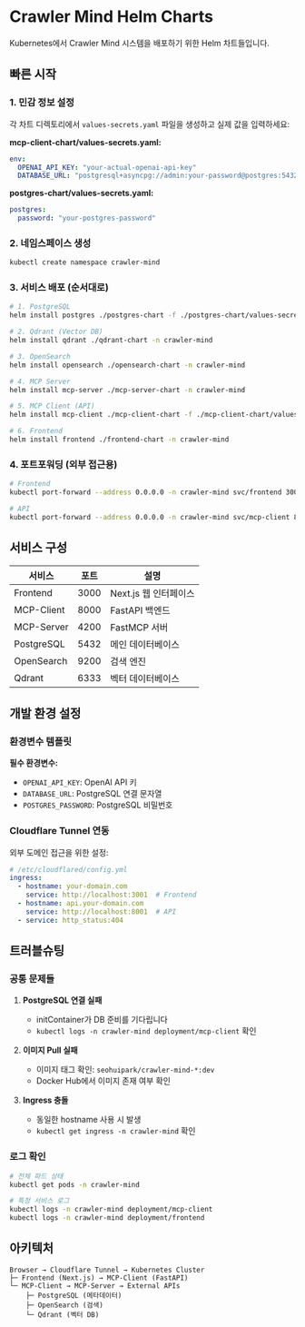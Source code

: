 # Crawler Mind Helm Charts

Kubernetes에서 Crawler Mind 시스템을 배포하기 위한 Helm 차트들입니다.

## 빠른 시작

### 1. 민감 정보 설정

각 차트 디렉토리에서 `values-secrets.yaml` 파일을 생성하고 실제 값을 입력하세요:

**mcp-client-chart/values-secrets.yaml:**
```yaml
env:
  OPENAI_API_KEY: "your-actual-openai-api-key"
  DATABASE_URL: "postgresql+asyncpg://admin:your-password@postgres:5432/crawler_mind"
```

**postgres-chart/values-secrets.yaml:**
```yaml
postgres:
  password: "your-postgres-password"
```

### 2. 네임스페이스 생성
```bash
kubectl create namespace crawler-mind
```

### 3. 서비스 배포 (순서대로)

```bash
# 1. PostgreSQL
helm install postgres ./postgres-chart -f ./postgres-chart/values-secrets.yaml -n crawler-mind

# 2. Qdrant (Vector DB)  
helm install qdrant ./qdrant-chart -n crawler-mind

# 3. OpenSearch
helm install opensearch ./opensearch-chart -n crawler-mind

# 4. MCP Server
helm install mcp-server ./mcp-server-chart -n crawler-mind

# 5. MCP Client (API)
helm install mcp-client ./mcp-client-chart -f ./mcp-client-chart/values-secrets.yaml -n crawler-mind

# 6. Frontend
helm install frontend ./frontend-chart -n crawler-mind
```

### 4. 포트포워딩 (외부 접근용)

```bash
# Frontend
kubectl port-forward --address 0.0.0.0 -n crawler-mind svc/frontend 3001:3000 &

# API
kubectl port-forward --address 0.0.0.0 -n crawler-mind svc/mcp-client 8001:8000 &
```

## 서비스 구성

| 서비스 | 포트 | 설명 |
|--------|------|------|
| Frontend | 3000 | Next.js 웹 인터페이스 |
| MCP-Client | 8000 | FastAPI 백엔드 |
| MCP-Server | 4200 | FastMCP 서버 |
| PostgreSQL | 5432 | 메인 데이터베이스 |
| OpenSearch | 9200 | 검색 엔진 |
| Qdrant | 6333 | 벡터 데이터베이스 |

## 개발 환경 설정

### 환경변수 템플릿

**필수 환경변수:**
- `OPENAI_API_KEY`: OpenAI API 키
- `DATABASE_URL`: PostgreSQL 연결 문자열  
- `POSTGRES_PASSWORD`: PostgreSQL 비밀번호

### Cloudflare Tunnel 연동

외부 도메인 접근을 위한 설정:
```yaml
# /etc/cloudflared/config.yml
ingress:
  - hostname: your-domain.com
    service: http://localhost:3001  # Frontend
  - hostname: api.your-domain.com
    service: http://localhost:8001  # API
  - service: http_status:404
```

## 트러블슈팅

### 공통 문제들

1. **PostgreSQL 연결 실패**
   - initContainer가 DB 준비를 기다립니다
   - `kubectl logs -n crawler-mind deployment/mcp-client` 확인

2. **이미지 Pull 실패**
   - 이미지 태그 확인: `seohuipark/crawler-mind-*:dev`
   - Docker Hub에서 이미지 존재 여부 확인

3. **Ingress 충돌**
   - 동일한 hostname 사용 시 발생
   - `kubectl get ingress -n crawler-mind` 확인

### 로그 확인

```bash
# 전체 파드 상태
kubectl get pods -n crawler-mind

# 특정 서비스 로그
kubectl logs -n crawler-mind deployment/mcp-client
kubectl logs -n crawler-mind deployment/frontend
```

## 아키텍처

```
Browser → Cloudflare Tunnel → Kubernetes Cluster
├─ Frontend (Next.js) → MCP-Client (FastAPI)
└─ MCP-Client → MCP-Server → External APIs
    ├─ PostgreSQL (메타데이터)
    ├─ OpenSearch (검색)
    └─ Qdrant (벡터 DB)
```
